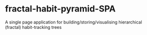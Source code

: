 # fractal-habit-pyramid-SPA
A single page application for building/storing/visualising hierarchical (fractal) habit-tracking trees
